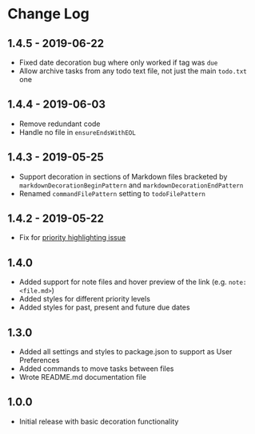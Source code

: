 # Change Log

## 1.4.5 - 2019-06-22
- Fixed date decoration bug where only worked if tag was `due`
- Allow archive tasks from any todo text file, not just the main `todo.txt` one

## 1.4.4 - 2019-06-03
- Remove redundant code
- Handle no file in `ensureEndsWithEOL`

## 1.4.3 - 2019-05-25
- Support decoration in sections of Markdown files bracketed by `markdownDecorationBeginPattern` and `markdownDecorationEndPattern`
- Renamed `commandFilePattern` setting to `todoFilePattern`

## 1.4.2 - 2019-05-22
- Fix for [priority highlighting issue](https://github.com/davraamides/todotxt-mode/issues/1)

## 1.4.0
- Added support for note files and hover preview of the link (e.g. `note:<file.md>`)
- Added styles for different priority levels
- Added styles for past, present and future due dates

## 1.3.0
- Added all settings and styles to package.json to support as User Preferences
- Added commands to move tasks between files
- Wrote README.md documentation file

## 1.0.0
- Initial release with basic decoration functionality

